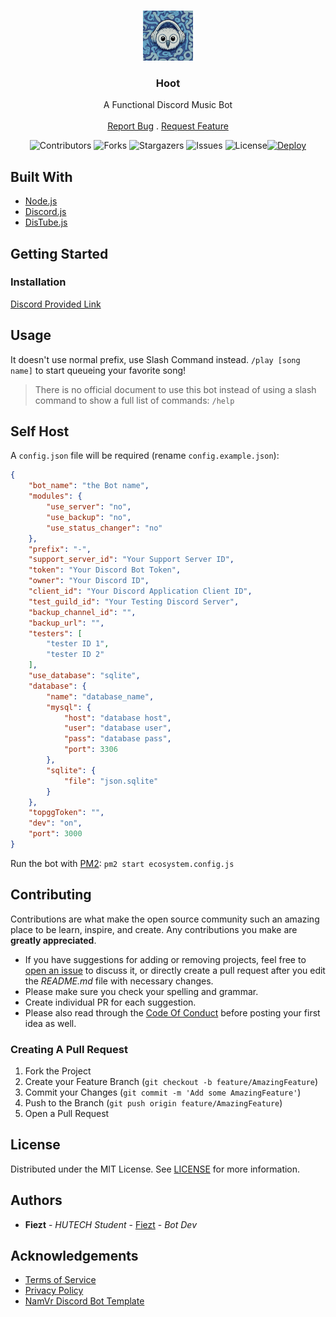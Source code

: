 <br/>
<p align="center">
  <a href="https://github.com/Owlvernyte/Hoot">
    <img src="assets/Hoot_with_Bard.jpg" alt="Logo" width="80" height="80">
  </a>

  <h3 align="center">Hoot</h3>

  <p align="center">
    A Functional Discord Music Bot
    <br/>
    <br/>
    <a href="https://github.com/Owlvernyte/Hoot/issues">Report Bug</a>
    .
    <a href="https://discord.gg/F7ZK6ssMUm">Request Feature</a>
  </p>
</p>


<div style="text-align: center;">

![Contributors](https://img.shields.io/github/contributors/Owlvernyte/Hoot?color=dark-green) ![Forks](https://img.shields.io/github/forks/Owlvernyte/Hoot?style=social) ![Stargazers](https://img.shields.io/github/stars/Owlvernyte/Hoot?style=social) ![Issues](https://img.shields.io/github/issues/Owlvernyte/Hoot) ![License](https://img.shields.io/github/license/Owlvernyte/Hoot)[![Deploy](https://github.com/Owlvernyte/Hoot/actions/workflows/deploy.yml/badge.svg)](https://github.com/Owlvernyte/Hoot/actions/workflows/deploy.yml)

</div>

## Built With

* [Node.js](https://nodejs.org/)
* [Discord.js](https://discord.js.org/)
* [DisTube.js](https://distube.js.org/)

## Getting Started

### Installation

[Discord Provided Link](https://discord.com/oauth2/authorize?client_id=804616628359921684)

## Usage

It doesn't use normal prefix, use Slash Command instead. `/play [song name]` to start queueing your favorite song!

> There is no official document to use this bot instead of using a slash command to show a full list of commands: `/help`

## Self Host

A `config.json` file will be required (rename `config.example.json`):
```json
{
	"bot_name": "the Bot name",
    "modules": {
        "use_server": "no",
        "use_backup": "no",
        "use_status_changer": "no"
    },
    "prefix": "-",
    "support_server_id": "Your Support Server ID",
	"token": "Your Discord Bot Token",
	"owner": "Your Discord ID",
	"client_id": "Your Discord Application Client ID",
	"test_guild_id": "Your Testing Discord Server",
	"backup_channel_id": "",
	"backup_url": "",
	"testers": [
		"tester ID 1",
		"tester ID 2"
	],
	"use_database": "sqlite",
	"database": {
		"name": "database_name",
		"mysql": {
			"host": "database host",
			"user": "database user",
			"pass": "database pass",
			"port": 3306
		},
		"sqlite": {
			"file": "json.sqlite"
		}
	},
	"topggToken": "",
	"dev": "on",
	"port": 3000
}
```

Run the bot with [PM2](https://pm2.keymetrics.io): `pm2 start ecosystem.config.js`

## Contributing

Contributions are what make the open source community such an amazing place to be learn, inspire, and create. Any contributions you make are **greatly appreciated**.

* If you have suggestions for adding or removing projects, feel free to [open an issue](https://github.com/Owlvernyte/Hoot/issues/new) to discuss it, or directly create a pull request after you edit the _README.md_ file with necessary changes.
* Please make sure you check your spelling and grammar.
* Create individual PR for each suggestion.
* Please also read through the [Code Of Conduct](https://github.com/Owlvernyte/Hoot/blob/master/CODE_OF_CONDUCT.md) before posting your first idea as well.

### Creating A Pull Request

1. Fork the Project
2. Create your Feature Branch (`git checkout -b feature/AmazingFeature`)
3. Commit your Changes (`git commit -m 'Add some AmazingFeature'`)
4. Push to the Branch (`git push origin feature/AmazingFeature`)
5. Open a Pull Request

## License

Distributed under the MIT License. See [LICENSE](https://github.com/Owlvernyte/Hoot/blob/master/LICENSE.md) for more information.

## Authors

* **Fiezt** - _HUTECH Student_ - [Fiezt](https://github.com/Owlvernyte/) - _Bot Dev_

## Acknowledgements

* [Terms of Service](https://github.com/Owlvernyte/Hoot/blob/master/TERMS_OF_SERVICE.md)
* [Privacy Policy](https://github.com/Owlvernyte/Hoot/blob/master/PRIVACY_POLICY.md)
* [NamVr Discord Bot Template](https://github.com/NamVr/DiscordBot-Template)
